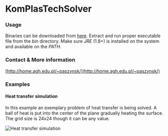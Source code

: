 # KomPlasTechSolver

### Usage

Binaries can be downloaded from [here](https://github.com/kboom/KomPlasTechSolver/tree/master/dist).
Extract and run proper executable file from the *bin* directory.
Make sure *JRE* (1.8+) is installed on the system and available on the *PATH*. 

### Contact & More information

[http://home.agh.edu.pl/~paszynsk/](http://home.agh.edu.pl/~paszynsk/)


### Examples

#### Heat transfer simulation

In this example an exemplary problem of heat transfer is being solved. A ball of heat is put into the center of the plane gradually heating the surface. The grid size is 24x24 though it can be any value.

![Heat transfer simulation](heat.gif)


